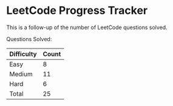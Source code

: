 # LeetCode Progress Tracker

This is a follow-up of the number of LeetCode questions solved.

Questions Solved:

Difficulty   | Count
------------ | -----
Easy         | 8
Medium       | 11
Hard         | 6
Total        | 25

